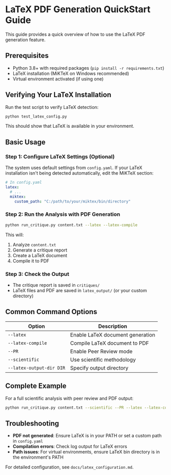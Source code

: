 
# LaTeX PDF Generation QuickStart Guide

This guide provides a quick overview of how to use the LaTeX PDF generation feature.

## Prerequisites

- Python 3.8+ with required packages (`pip install -r requirements.txt`)
- LaTeX installation (MiKTeX on Windows recommended)
- Virtual environment activated (if using one)

## Verifying Your LaTeX Installation

Run the test script to verify LaTeX detection:

```bash
python test_latex_config.py
```

This should show that LaTeX is available in your environment.

## Basic Usage

### Step 1: Configure LaTeX Settings (Optional)

The system uses default settings from `config.yaml`. If your LaTeX installation isn't being detected automatically, edit the MiKTeX section:

```yaml
# In config.yaml
latex:
  # ...
  miktex:
    custom_path: "C:/path/to/your/miktex/bin/directory"
```

### Step 2: Run the Analysis with PDF Generation

```bash
python run_critique.py content.txt --latex --latex-compile
```

This will:
1. Analyze `content.txt`
2. Generate a critique report
3. Create a LaTeX document
4. Compile it to PDF

### Step 3: Check the Output

- The critique report is saved in `critiques/`
- LaTeX files and PDF are saved in `latex_output/` (or your custom directory)

## Common Command Options

| Option | Description |
|--------|-------------|
| `--latex` | Enable LaTeX document generation |
| `--latex-compile` | Compile LaTeX document to PDF |
| `--PR` | Enable Peer Review mode |
| `--scientific` | Use scientific methodology |
| `--latex-output-dir DIR` | Specify output directory |

## Complete Example

For a full scientific analysis with peer review and PDF output:

```bash
python run_critique.py content.txt --scientific --PR --latex --latex-compile
```

## Troubleshooting

- **PDF not generated**: Ensure LaTeX is in your PATH or set a custom path in `config.yaml`
- **Compilation errors**: Check log output for LaTeX errors
- **Path issues**: For virtual environments, ensure LaTeX bin directory is in the environment's PATH

For detailed configuration, see `docs/latex_configuration.md`.
